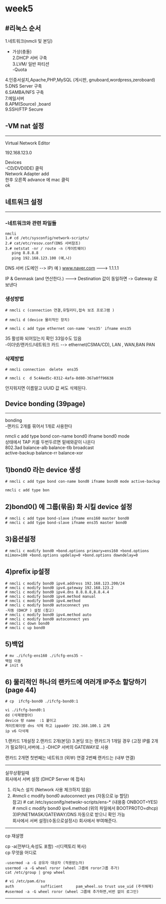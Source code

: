 # week5
#리눅스 순서
-----------------
1.네트워크(nmcli 및 본딩)   
  - 가상(충돌)    
2.DHCP 서버 구축   
3.LVM/ 일반 파티션    
  -Quota   
   
4.인증서설치,Apache,PHP,MySQL (게시판, gnuboard,wordpress,zeroboard)   
5.DNS Server 구축   
6.SAMBA/NFS 구축   
7.메일서버    
8.APM(Source) ,board   
9.SSH/FTP Secure   
   
## -VM nat 설정
----------------------------------------

Virtual Network Editor   
   
192.168.123.0   
   
Devices    
-CD/DVD(IDE) 클릭   
Network Adapter add   
한후 오른쪽 advance 에 mac 클릭   
ok   
   
## 네트워크 설정
------------------------------------
### -네트워크와 관련 파일들
```
nmcli
1.# cd /etc/sysconfig/network-scripts/
2.# cat/etc/resov.conf(DNS 서버참조)
3.# netstat -nr / route -n (게이트웨이)
   ping 8.8.8.8
   ping 192.168.123.100 (예,나)
```
DNS 서버 (도메인 --> IP) 예 ) www.naver.com ---> 1.1.1.1   
   
IP & Genmask (and 연산한다.) ---> Destination 값이 동일하면 -> Gateway 로 보낸다   

### 생성방법
```
# nmcli c (connection 연결,유틸리티,접속 보조 프로그램 )

# nmcli d (device 물리적인 장치)

# nmcli c add type ethernet con-name 'ens35' ifname ens35
```
35 활성화 되어있는지 확인 33일수도 있음   
-이더넷/랜카드/네트워크 카드 --> ethernet(CSMA/CD), LAN , WAN,BAN PAN   

### 삭제방법
```
# nmcli connection  delete  ens35

# nmcli c  d 5c44ed5c-8312-4afa-8d80-367a0ff96638 
```
안지워지면 이름말고 UUID  값 써도 삭제된다.   



## Device bonding (39page)
----------------------------------------
bonding   
 -랜카드 2개를 묶어서 1개로  사용한다   

nmcli c add type bond con-name bond0 ifname bond0 mode    
상태에서 TAP 키를 두번두르면 밑에와같이 나온다   
802.3ad        balance-alb    balance-tlb    broadcast         
active-backup  balance-rr     balance-xor       
   
## 1)bond0 라는 device 생성
```
# nmcli c add type bond con-name bond0 ifname bond0 mode active-backup

nmcli c add type bon
```

## 2)bond0() 에 그룹(묶음) 화 시킬 device 설정
```
# nmcli c add type bond-slave ifname ens160 master bond0
# nmcli c add type bond-slave ifname ens35 master bond0
```
## 3)옵션설정
```
# nmcli c modify bond0 +bond.options primary=ens160 +bond.options miimon=100 +bond.options updelay=0 +bond.options downdelay=0
```
## 4)prefix ip설정
```
# nmcli c modify bond0 ipv4.address 192.168.123.200/24
# nmcli c modify bond0 ipv4.gateway 192.168.123.2
# nmcli c modify bond0 ipv4.dns 8.8.8.8,8.8.4.4
# nmcli c modify bond0 ipv4.method manual 
# nmcli c modify bond0 ipv4.method 
# nmcli c modify bond0 autoconnect yes
-자동 (DHCP ) 설정 (참고)
# nmcli c modify bond0 ipv4.method auto
# nmcli c modify bond0 autoconnect yes
# nmcli c down bond0
# nmcli c up bond0
```
## 5)백업
```
# mv ./ifcfg-ens160 ./ifcfg-ens35 ~
백업 이동
# init 6 

```
## 6) 물리적인 하나의 랜카드에 여러개 IP주소 할당하기 (page 44)
```
# cp  ifcfg-bond0 ./ifcfg-bond0:1
   
vi ./ifcfg-bond0:1   
dd (삭제명령어)   
device 랑 name  :1 붙이고   
게이트웨이랑 dns 삭제 하고 ippaddr 192.168.100.1 교체   
ip v6 다삭제   
```

1.랜카드 1개설정
2.랜카드 2개(본딩)
3.본딩 또는 랜카드가 1개일 경우 (고정 IP를 2개가 필요하다,서버에...)
  -DHCP 서버의 GATEWAY로 사용
  
  랜카드 2개면 첫번째는 네트워크 (외부) 연결 2번째 랜카드는 (내부 연결)


--------------------------------
실무상황일때      
회사에서 서버 설정 (DHCP Server 에 접속)   
 1) 리눅스 설치 (Network 사용 체크하지 않음)   
 2) #nmcli c modify bond0 autoconnect yes (자동으로 ip 할당)   
   참고) # cat /etc/sysconifg/netwokr-scripts/ens-* (내용중 ONBOOT=YES)   
		# nmcli c modify bond0 ipv4.method  (위의 파일에서 BOOTPROTO=dhcp)   
 3)IP/NETMASK/GATEWAY/DNS 자동으로 받으니 확인 가능   
회사에서 서버 설정(수동으로설정시) 회사에서 부여해준다.   
   

--------------------------------
cp 재설명   
   
cp -a(전부다,속성도 포함) -r(디렉토리 복사)   
cp 무엇을 어디로   
 ``` 
☆usermod -a -G 공유자 대상자 (적용받는자)   
usermod -a -G wheel roror (wheel 그룹에 roror그룹 추가)   
cat /etc/group | grep wheel   
   
# vi /etc/pam.d/su   
auth            sufficient      pam_wheel.so trust use_uid (주석해제)   
#usermod -a -G wheel roror (wheel 그룹에 추가하면,비번 없이 로그인)   
```
-------------------------------

